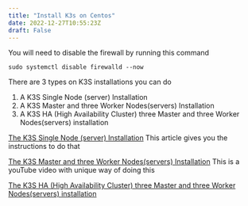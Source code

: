 ```yaml
---
title: "Install K3s on Centos"
date: 2022-12-27T10:55:23Z
draft: False
---
```

You will need to disable the firewall by running this command
```
sudo systemctl disable firewalld --now
```

There are 3 types on K3S installations you can do
1. A K3S Single Node (server) Installation
2. A K3S Master and three Worker Nodes(servers) Installation
3. A K3S HA (High Availability Cluster) three Master and three Worker Nodes(servers) installation

[The  K3S Single Node (server) Installation](http://rino.kozow.com/dvp/posts/tomcat-on-a-single-instance-of-k3s/)
This article gives you the instructions to do that

[The  K3S Master and three Worker Nodes(servers) Installation](https://youtu.be/pU9_GQn6WX0)
This is a youTube video with unique way of doing this

[The K3S HA (High Availability Cluster) three Master and three Worker Nodes(servers) installation]()


